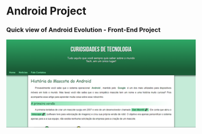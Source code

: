 # Android Project 
### Quick view of Android Evolution - Front-End Project 

<img src="img - done/android project - 1.png">
